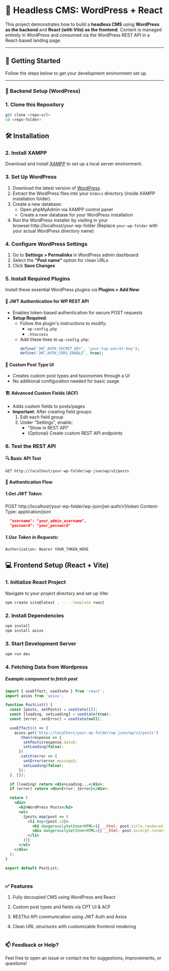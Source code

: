 # 🧩 Headless CMS: WordPress + React

This project demonstrates how to build a **headless CMS** using **WordPress as the backend** and **React (with Vite) as the frontend**. Content is managed entirely in WordPress and consumed via the WordPress REST API in a React-based landing page.

---

## 🚀 Getting Started

Follow the steps below to get your development environment set up.

---

### 🧱 Backend Setup (WordPress)

### 1. Clone this Repository

   ```bash
   git clone <repo-url>
   cd <repo-folder>
   ```

## 🛠 Installation

### 2. Install XAMPP

Download and install [XAMPP](https://www.apachefriends.org/index.html) to set up a local server environment.

### 3. Set Up WordPress

1. Download the latest version of [WordPress](https://wordpress.org/download/).
2. Extract the WordPress files into your `htdocs` directory (inside XAMPP installation folder).
3. Create a new database:
   - Open phpMyAdmin via XAMPP control panel
   - Create a new database for your WordPress installation
4. Run the WordPress installer by visiting in your browser:http://localhost/your-wp-folder
(Replace `your-wp-folder` with your actual WordPress directory name)

### 4. Configure WordPress Settings

1. Go to **Settings > Permalinks** in WordPress admin dashboard
2. Select the **"Post name"** option for clean URLs
3. Click **Save Changes**

### 5. Install Required Plugins

Install these essential WordPress plugins via **Plugins > Add New**:

#### 🔐 JWT Authentication for WP REST API
- Enables token-based authentication for secure POST requests
- **Setup Required**:
  - Follow the plugin's instructions to modify:
    - `wp-config.php`
    - `.htaccess`
  - Add these lines to `wp-config.php`:
    ```php
    define('JWT_AUTH_SECRET_KEY', 'your-top-secret-key');
    define('JWT_AUTH_CORS_ENABLE', true);
    ```

#### 📝 Custom Post Type UI
- Creates custom post types and taxonomies through a UI
- No additional configuration needed for basic usage

#### 🏗️ Advanced Custom Fields (ACF)
- Adds custom fields to posts/pages
- **Important**: After creating field groups:
  1. Edit each field group
  2. Under "Settings", enable:
     - "Show in REST API"
     - (Optional) Create custom REST API endpoints

### 6. Test the REST API

#### 🔍 Basic API Test
```http
GET http://localhost/your-wp-folder/wp-json/wp/v2/posts 
```


#### 🔑 Authentication Flow

##### 1.Get JWT Token:
 POST http://localhost/your-wp-folder/wp-json/jwt-auth/v1/token
Content-Type: application/json
```json 
  "username": "your_admin_username",
  "password": "your_password"

```

##### 1.Use Token in Requests:
```http GET http://localhost/your-wp-folder/wp-json/wp/v2/posts
Authorization: Bearer YOUR_TOKEN_HERE 
```

## 💻 Frontend Setup (React + Vite)

### 1. Initialize React Project

Navigate to your project directory and set up Vite:

```bash
npm create vite@latest . -- --template react
```

### 2. Install Dependencies
```bash
npm install
npm install axios
```
### 3. Start Development Server
```bash
npm run dev
```
### 4. Fetching Data from Wordpress
##### Example component to fetch post
```jsx
import { useEffect, useState } from 'react';
import axios from 'axios';

function PostList() {
  const [posts, setPosts] = useState([]);
  const [loading, setLoading] = useState(true);
  const [error, setError] = useState(null);

  useEffect(() => {
    axios.get('http://localhost/your-wp-folder/wp-json/wp/v2/posts')
      .then(response => {
        setPosts(response.data);
        setLoading(false);
      })
      .catch(error => {
        setError(error.message);
        setLoading(false);
      });
  }, []);

  if (loading) return <div>Loading...</div>;
  if (error) return <div>Error: {error}</div>;

  return (
    <div>
      <h2>WordPress Posts</h2>
      <ul>
        {posts.map(post => (
          <li key={post.id}>
            <h3 dangerouslySetInnerHTML={{ __html: post.title.rendered }} />
            <div dangerouslySetInnerHTML={{ __html: post.excerpt.rendered }} />
          </li>
        ))}
      </ul>
    </div>
  );
}

export default PostList;

```
#
### ✅ Features

1. Fully decoupled CMS using WordPress and React

2. Custom post types and fields via CPT UI & ACF

3. RESTful API communication using JWT Auth and Axios

4. Clean URL structures with customizable frontend rendering

#
### 📫 Feedback or Help?
Feel free to open an issue or contact me for suggestions, improvements, or questions!
